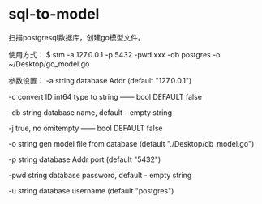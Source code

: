 # sql-to-model

扫描postgresql数据库，创建go模型文件。

使用方式：
$ stm -a 127.0.0.1 -p 5432 -pwd xxx -db postgres -o ~/Desktop/go_model.go


参数设置：
  -a string
    	database Addr (default "127.0.0.1")
      
  -c	convert ID int64 type to string —— bool DEFAULT false
  
  -db string
    	database name, default - empty string
      
  -j	true, no omitempty —— bool DEFAULT false
  
  -o string
    	gen model file from database (default "./Desktop/db_model.go")
      
  -p string
    	database Addr port (default "5432")
      
  -pwd string
    	database password, default - empty string
      
  -u string
    	database username (default "postgres")
      
